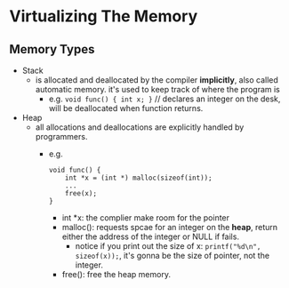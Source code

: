 # Virtualizing The Memory

## Memory Types

* Stack
    * is allocated and deallocated by the compiler **implicitly**, also called automatic memory. it's used to keep track of where the program is
        * e.g. `void func() { int x; }` // declares an integer on the desk, will be deallocated when function returns.
* Heap
    * all allocations and deallocations are explicitly handled by programmers.
        * e.g. 
        
            ```
            void func() {
                int *x = (int *) malloc(sizeof(int));
                ...
                free(x);
            }
            ```
        
            * int *x: the complier make room for the pointer
            * malloc(): requests spcae for an integer on the **heap**, return either the address of the integer or NULL if fails.
                * notice if you print out the size of x: `printf("%d\n", sizeof(x));`, it's gonna be the size of pointer, not the integer.
            * free(): free the heap memory.

